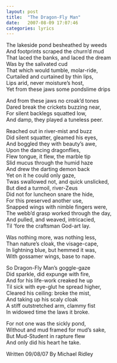 ```yaml
---
layout: post
title:  "The Dragon-Fly Man"
date:   2007-08-09 17:07:46
categories: lyrics
---
```

The lakeside pond besheathed by weeds<br>
And footprints scraped the churn’d mud<br>
That laced the banks, and laced the dream<br>
Was by the salivated cud<br>
That which would tumble, molar-ride,<br>
Curtailed and curtained by thin lips,<br>
Lips arid, never moisture’s host,<br>
Yet from these jaws some pondslime drips<br>

And from these jaws no croak’d tones<br>
Dared break the crickets buzzing near,<br>
For silent backlegs squatted low,<br>
And damp, they played a tuneless peer.<br>

Reached out in river-mist and buzz<br>
Did silent squatter, gleamed his eyes,<br>
And boggled they with beauty’s awe,<br>
Upon the dancing dragonflies,<br>
Flew tongue, it flew, the marble tip<br>
Slid mucus through the humid haze<br>
And drew the darting demon back<br>
Yet on it he could only gaze,<br>
Twas swallowed not, and quick unslicked,<br>
But died a turmoil, river-Zeus<br>
Did not for luncheon snare the hide,<br>
For this preserved another use,<br>
Snapped wings with nimble fingers were,<br>
The webb’d grasp worked through the day,<br>
And pulled, and weaved, intricacied,<br>
Til ‘fore the craftsman God-art lay.<br>

Was nothing more, was nothing less,<br>
Than nature’s cloak, the visage-cape,<br>
In lightning blue, but hemmed it was,<br>
With gossamer wings, base to nape.<br>

So Dragon-Fly Man’s goggle-gaze<br>
Did sparkle, did expunge with fire,<br>
And for his life-work creaked he up<br>
Til sick with eye-glut he spread higher,<br>
Cleared his ceiling: broke the mist,<br>
And taking up his scaly cloak<br>
A stiff outstretched arm, clammy fist<br>
In widowed time the laws it broke.<br>

For not one was the sickly pond,<br>
Without and mud framed for mud’s sake,<br>
But Mud-Student in rapture flew<br>
And only did his heart he take.<br>

Written 09/08/07
By Michael Ridley
